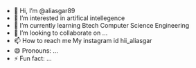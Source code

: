 - 👋 Hi, I’m @aliasgar89
- 👀 I’m interested in artifical intellegence
- 🌱 I’m currently learning Btech Computer Science Engineering
- 💞️ I’m looking to collaborate on ...
- 📫 How to reach me My instagram id hii_aliasgar
- 😄 Pronouns: ...
- ⚡ Fun fact: ...

<!---
aliasgar89/aliasgar89 is a ✨ special ✨ repository because its `README.md` (this file) appears on your GitHub profile.
You can click the Preview link to take a look at your changes.
--->
